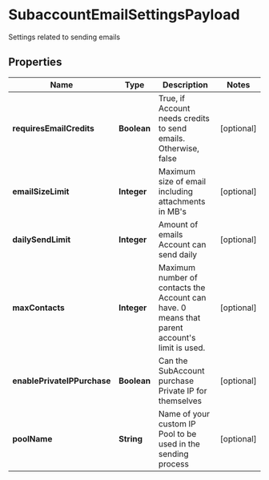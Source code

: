 

# SubaccountEmailSettingsPayload

Settings related to sending emails
## Properties

Name | Type | Description | Notes
------------ | ------------- | ------------- | -------------
**requiresEmailCredits** | **Boolean** | True, if Account needs credits to send emails. Otherwise, false |  [optional]
**emailSizeLimit** | **Integer** | Maximum size of email including attachments in MB&#39;s |  [optional]
**dailySendLimit** | **Integer** | Amount of emails Account can send daily |  [optional]
**maxContacts** | **Integer** | Maximum number of contacts the Account can have. 0 means that parent account&#39;s limit is used. |  [optional]
**enablePrivateIPPurchase** | **Boolean** | Can the SubAccount purchase Private IP for themselves |  [optional]
**poolName** | **String** | Name of your custom IP Pool to be used in the sending process |  [optional]




